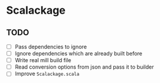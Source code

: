 # Scalackage
## TODO
- [ ] Pass dependencies to ignore
- [ ] Ignore dependencies which are already built before
- [ ] Write real mill build file
- [ ] Read conversion options from json and pass it to builder
- [ ] Improve `Scalackage.scala`